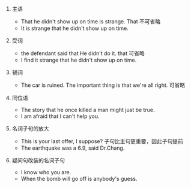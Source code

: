 1. 主语
    - That he didn't show up on time is strange. That 不可省略
    - It is strange that he didn't show up on time.

2. 受词
    - the defendant said that He didn't do it. that 可省略
    - I find it strange that he didn't show up on time.
    
3. 辅词
    - The car is ruined. The important thing is that we're all right. 可省略

4. 同位语
    - The story that he once killed a man might just be true.
    - I am afraid that I can't help you.

5. 名词子句的放大
    - This is your last offer, I suppose? 子句比主句更重要，因此子句提前
    - The earthquake was a 6.9, said Dr.Chang.
    
6. 疑问句改装的名词子句
    - I know who you are.
    - When the bomb will go off is anybody's guess.
